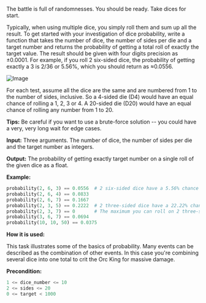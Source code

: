 The battle is full of randomnesses. You should be ready.
Take dices for start.

Typically, when using multiple dice, you simply roll them and sum up all the result.
To get started with your investigation of dice probability, write a function that takes the number of dice,
the number of sides per die and a target number and
returns the probability of getting a total roll of exactly the target value.
The result should be given with four digits precision as &plusmn;0.0001.
For example, if you roll 2 six-sided dice, the probability of getting exactly a 3 is 2/36 or 5.56%,
which you should return as &asymp;0.0556.

![Image](distribution.svg)

For each test, assume all the dice are the same and are numbered from 1 to the number of sides, inclusive.
So a 4-sided die (D4)  would have an equal chance of rolling a 1, 2, 3 or 4.
A 20-sided die (D20) would have an equal chance of rolling any number from 1 to 20.


**Tips:** Be careful if you want to use a brute-force solution -- you could have a very, very long wait for edge cases.

**Input:** Three arguments. The number of dice, the number of sides per die and the target number as integers. 

**Output:** The probability of getting exactly target number on a single roll of the given dice as a float.

**Example:**

```python
probability(2, 6, 3) == 0.0556  # 2 six-sided dice have a 5.56% chance of totalling 3
probability(2, 6, 4) == 0.0833
probability(2, 6, 7) == 0.1667
probability(2, 3, 5) == 0.2222  # 2 three-sided dice have a 22.22% chance of totalling 5
probability(2, 3, 7) == 0       # The maximum you can roll on 2 three-sided dice is 6
probability(3, 6, 7) == 0.0694
probability(10, 10, 50) == 0.0375
```
**How it is used:**

This task illustrates some of the basics of probability.
Many events can be described as the combination of other events.
In this case you're combining several dice into one total to crit the Orc King for massive damage.

**Precondition:**
```python
1 <= dice_number <= 10
2 <= sides <= 20
0 <= target < 1000
```
